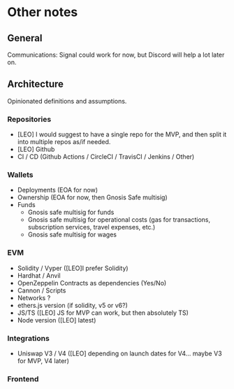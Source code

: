 # Other notes

## General 

Communications: Signal could work for now, but Discord will help a lot later on.

## Architecture
Opinionated definitions and assumptions.

### Repositories
- [LEO] I would suggest to have a single repo for the MVP, and then split it into multiple repos as/if needed.
- [LEO] Github  
- CI / CD (Github Actions / CircleCI / TravisCI / Jenkins / Other)

### Wallets
- Deployments (EOA for now)
- Ownership (EOA for now, then Gnosis Safe multisig)
- Funds 
  - Gnosis safe multisig for funds
  - Gnosis safe multisig for operational costs (gas for transactions, subscription services, travel expenses, etc.)
  - Gnosis safe multisig for wages 

### EVM  
- Solidity / Vyper ([LEO]I prefer Solidity)
- Hardhat / Anvil
- OpenZeppelin Contracts as dependencies (Yes/No)
- Cannon / Scripts
- Networks ?
- ethers.js version (if solidity, v5 or v6?)
- JS/TS ([LEO] JS for MVP can work, but then absolutely TS)
- Node version ([LEO] latest)

### Integrations
- Uniswap V3 / V4 ([LEO] depending on launch dates for V4... maybe V3 for MVP, V4 later)


### Frontend

### 
